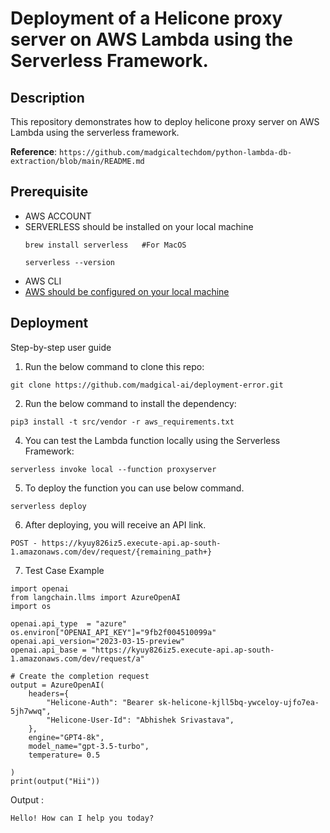 # Deployment of a Helicone proxy server on AWS Lambda using the Serverless Framework.

## Description

This repository demonstrates how to deploy helicone proxy server on AWS Lambda using the serverless framework.

**Reference**: `https://github.com/madgicaltechdom/python-lambda-db-extraction/blob/main/README.md`


## Prerequisite
  - AWS ACCOUNT 
  - SERVERLESS should be installed on your local machine
    ```
    brew install serverless   #For MacOS
    ```
    ```
    serverless --version
    ```
  - AWS CLI
  - [AWS should be configured on your local machine](https://medium.com/nerd-for-tech/configuration-and-credential-file-settings-in-aws-cli-61c7ff0a1cd6)

## Deployment

Step-by-step user guide

1. Run the below command to clone this repo:
```
git clone https://github.com/madgical-ai/deployment-error.git
```

2. Run the below command to install the dependency: 

```
pip3 install -t src/vendor -r aws_requirements.txt
```

4. You can test the Lambda function locally using the Serverless Framework:

```
serverless invoke local --function proxyserver
```
5. To deploy the function you can use below command.
```
serverless deploy
```
6. After deploying, you will receive an API link.
```
POST - https://kyuy826iz5.execute-api.ap-south-1.amazonaws.com/dev/request/{remaining_path+}
```
7. Test Case Example
```
import openai
from langchain.llms import AzureOpenAI
import os

openai.api_type  = "azure"
os.environ["OPENAI_API_KEY"]="9fb2f004510099a"
openai.api_version="2023-03-15-preview"
openai.api_base = "https://kyuy826iz5.execute-api.ap-south-1.amazonaws.com/dev/request/a"

# Create the completion request
output = AzureOpenAI(
    headers={
        "Helicone-Auth": "Bearer sk-helicone-kjll5bq-ywceloy-ujfo7ea-5jh7wwq",
        "Helicone-User-Id": "Abhishek Srivastava",  
    },
    engine="GPT4-8k",
    model_name="gpt-3.5-turbo",
    temperature= 0.5
    
)
print(output("Hii"))

```
Output : 
```
Hello! How can I help you today?
```
